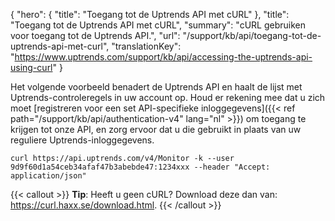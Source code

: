 {
  "hero": {
    "title": "Toegang tot de Uptrends API met cURL"
  },
  "title": "Toegang tot de Uptrends API met cURL",
  "summary": "cURL gebruiken voor toegang tot de Uptrends API.",
  "url": "/support/kb/api/toegang-tot-de-uptrends-api-met-curl",
  "translationKey": "https://www.uptrends.com/support/kb/api/accessing-the-uptrends-api-using-curl"
}

Het volgende voorbeeld benadert de Uptrends API en haalt de lijst met Uptrends-controleregels in uw account op. Houd er rekening mee dat u zich moet [registreren voor een set API-specifieke inloggegevens]({{< ref path="/support/kb/api/authentication-v4" lang="nl" >}}) om toegang te krijgen tot onze API, en zorg ervoor dat u die gebruikt in plaats van uw reguliere Uptrends-inloggegevens.

`curl https://api.uptrends.com/v4/Monitor -k --user 9d9f60d1a54ceb34afaf47b3abebde47:1234xxx --header "Accept: application/json"`

{{< callout >}}
**Tip**: Heeft u geen cURL? Download deze dan van: <https://curl.haxx.se/download.html>.
{{< /callout >}}
